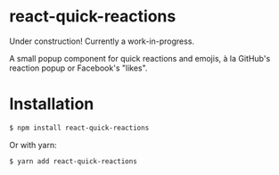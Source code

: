 # react-quick-reactions

Under construction! Currently a work-in-progress.

A small popup component for quick reactions and emojis, à la GitHub's reaction popup or Facebook's "likes".

# Installation

```sh
$ npm install react-quick-reactions
```

Or with yarn:

```sh
$ yarn add react-quick-reactions
```
